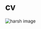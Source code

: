 # cv
![harsh image](https://github.com/venom76568/cv/assets/139165985/f3f3b6cf-58d2-4575-b8db-4a0df85bd5a5)
